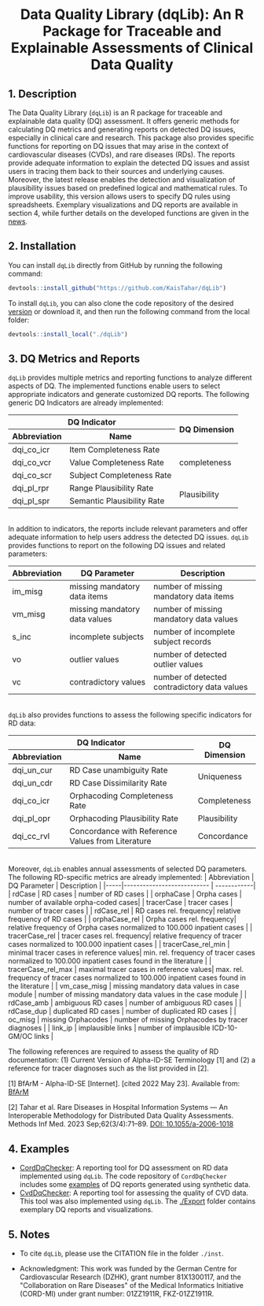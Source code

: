 # <p align="center"> Data Quality Library (dqLib): An R Package for Traceable and Explainable Assessments of Clinical Data Quality </p>

## 1. Description
The Data Quality Library (`dqLib`) is an R package for traceable and explainable data quality (DQ) assessment. It offers generic methods for calculating DQ metrics and generating reports on detected DQ issues, especially in clinical care and research. This package also provides specific functions for reporting on DQ issues that may arise in the context of cardiovascular diseases (CVDs), and rare diseases (RDs). The reports provide adequate information to explain the detected DQ issues and assist users in tracing them back to their sources and underlying causes. Moreover, the latest release enables the detection and visualization of plausibility issues based on predefined logical and mathematical rules. To improve usability, this version allows users to specify DQ rules using spreadsheets. Exemplary visualizations and DQ reports are available in section 4, while further details on the developed functions are given in the [news](https://github.com/KaisTahar/dqLib/blob/master/NEWS.md).

## 2. Installation

You can install `dqLib` directly from GitHub by running the following command:

``` r 
devtools::install_github("https://github.com/KaisTahar/dqLib") 
```

To install `dqLib`, you can also clone the code repository of the desired [version](https://github.com/KaisTahar/dqLib/tags) or download it, and then run the following command from the local folder:

``` r
devtools::install_local("./dqLib")
```

## 3. DQ Metrics and Reports
`dqLib` provides multiple metrics and reporting functions to analyze different aspects of DQ. The implemented functions enable users to select appropriate indicators and generate customized DQ reports. The following generic DQ Indicators are already implemented:
<table>
    <thead>
        <tr>
            <th colspan="2">DQ Indicator </th>
            <th rowspan=2>DQ Dimension</th>
        </tr>
       <tr>
            <th>Abbreviation </th>
            <th>Name </th>
       </tr>
    </thead>
    <tbody>
        <tr>
            <td>dqi_co_icr</td>
            <td >Item Completeness Rate</td>
            <td rowspan=3>completeness</td>
        </tr>
        <tr>
            <td>dqi_co_vcr</td>
            <td>Value Completeness Rate</td>
        </tr>
	 <tr>
            <td>dqi_co_scr</td>
            <td>Subject Completeness Rate</td>
        </tr>
        <tr>
            <td>dqi_pl_rpr</td>
           <td > Range Plausibility Rate </td>
           <td rowspan=2>Plausibility</td>
        </tr>
            <td>dqi_pl_spr</td>
           <td > Semantic Plausibility Rate </td>
        </tr>
    </tbody>
</table>

<br />  In addition to indicators, the reports include relevant parameters and offer adequate information to help users address the detected DQ issues. `dqLib` provides functions to report on the following DQ issues and related parameters:
  
  | Abbreviation | DQ Parameter | Description |
  |-----|--------------------------- | ------------|
  |  im_misg | missing mandatory data items |  number of missing mandatory data items|
  |  vm_misg | missing mandatory data values| number of missing mandatory data values|
  |  s_inc | incomplete subjects |  number of incomplete subject records|
  |  vo | outlier values | number of detected outlier values  |
  |  vc | contradictory values | number of detected contradictory data values  |
  
<br /> `dqLib` also provides functions to assess the following specific indicators for RD data: 
<table>
    <thead>
        <tr>
            <th colspan="2"> DQ Indicator </th>
            <th rowspan=2> DQ Dimension</th>
        </tr>
       <tr>
            <th>Abbreviation </th>
            <th>Name </th>
       </tr>
    </thead>
    <tbody>
       <tr>
            <td> dqi_un_cur </td>
            <td > RD Case unambiguity Rate </td>
             <td rowspan=2 > Uniqueness</td>
        </tr>
         <tr>
            <td> dqi_un_cdr </td>
            <td > RD Case Dissimilarity Rate </td>
        </tr>
        <tr>
            <td>dqi_co_icr</td>
           <td >Orphacoding Completeness Rate </td>
            <td >Completeness</td>
        </tr>
        <tr>
            <td> dqi_pl_opr </td>
           <td > Orphacoding Plausibility Rate </td>
          <td >Plausibility</td>
        </tr>
        <tr>
            <td> dqi_cc_rvl </td>
            <td> Concordance with Reference Values from Literature </td>
            <td >Concordance</td>
        </tr>
    </tbody>
</table>

<br /> Moreover, `dqLib` enables annual assessments of selected DQ parameters. The following RD-specific metrics are already implemented: 
  | Abbreviation | DQ Parameter | Description |
  |-----|--------------------------- | ------------|
  |  rdCase | RD cases | number of RD cases |
  |  orphaCase | Orpha cases | number of available orpha-coded cases|
  |  tracerCase | tracer cases |  number of tracer cases |
  |  rdCase_rel | RD cases rel. frequency| relative frequency of RD cases |
  |  orphaCase_rel | Orpha cases rel. frequency| relative frequency of Orpha cases normalized to 100.000 inpatient cases |
  |  tracerCase_rel | tracer cases rel. frequency| relative frequency of tracer cases normalized to 100.000 inpatient cases  |
  |  tracerCase_rel_min | minimal tracer cases in reference values| min. rel. frequency of tracer cases normalized to 100.000 inpatient cases found in the literature |
  |  tracerCase_rel_max  | maximal tracer cases in reference values| max. rel. frequency of tracer cases normalized to 100.000 inpatient cases found in the literature   |
  |  vm_case_misg | missing mandatory data values in case module |  number of missing mandatory data values in the case module |
  |  rdCase_amb | ambiguous RD cases | number of ambiguous RD cases |
  |  rdCase_dup | duplicated RD cases |  number of duplicated RD cases |
  |  oc_misg | missing Orphacodes |  number of missing Orphacodes by tracer diagnoses |
  |  link_ip | implausible links | number of implausible ICD-10-GM/OC links |

  
The following references are required to assess the quality of RD documentation: (1) Current Version of Alpha-ID-SE Terminology [1] and (2) a reference for tracer diagnoses such as the list provided in [2].

  [1] BfArM - Alpha-ID-SE [Internet]. [cited 2022 May 23]. Available from: [BfArM](https://www.bfarm.de/EN/Code-systems/Terminologies/Alpha-ID-SE/_node.html)
 
  [2] Tahar et al. Rare Diseases in Hospital Information Systems — An Interoperable Methodology for Distributed Data Quality Assessments. Methods Inf Med. 2023 Sep;62(3/4):71–89. [DOI: 10.1055/a-2006-1018](https://www.thieme-connect.com/products/ejournals/abstract/10.1055/a-2006-1018)

## 4. Examples
- [CordDqChecker](https://github.com/KaisTahar/cordDqChecker/tree/bmc_dqTools): A reporting tool for DQ assessment on RD data implemented using `dqLib`. The code repository of `CordDqChecker` includes some [examples](https://github.com/KaisTahar/cordDqChecker/tree/bmc_dqTools/Local/Data/Export) of DQ reports generated using synthetic data.
- [CvdDqChecker](https://github.com/KaisTahar/cvdDqChecker): A reporting tool for assessing the quality of CVD data. This tool was also implemented using `dqLib`. The [./Export](https://github.com/KaisTahar/cvdDqChecker/tree/master/Data/Export) folder contains exemplary DQ reports and visualizations.

## 5. Notes

- To cite `dqLib`, please use the CITATION file in the folder `./inst`.

- Acknowledgment: This work was funded by the German Centre for Cardiovascular Research (DZHK), grant number 81X1300117, and the "Collaboration on Rare Diseases" of the Medical Informatics Initiative (CORD-MI) under grant number: 01ZZ1911R, FKZ-01ZZ1911R.
